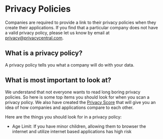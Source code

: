 # Privacy Policies

Companies are required to provide a link to their privacy policies when they create their applications.  If you find that a particular company does not have a valid privacy policy, please let us know by email at privacy@privacycentral.com.

##  What is a privacy policy?

A privacy policy tells you what a company will do with your data.   

##  What is most important to look at?

We understand that not everyone wants to read long boring privacy policies.  So here is some top items you should look for when you scan a privacy policy.  We also have created the [Privacy Score](../PrivacyScore.md) that will give you an idea of how companies and applications compare to each other.

Here are the things you should look for in a privacy policy:

-   Age Limit:  If you have minor children, allowing them to browser the internet and utilize internet based applications has high risk
